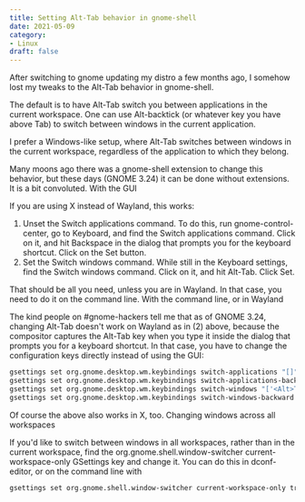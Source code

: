 ```yaml
---
title: Setting Alt-Tab behavior in gnome-shell
date: 2021-05-09
category:
- Linux
draft: false
---
```


After switching to gnome updating my distro a few months ago, I somehow lost my tweaks to the Alt-Tab behavior in gnome-shell.

The default is to have Alt-Tab switch you between applications in the current workspace. One can use Alt-backtick (or whatever key you have above Tab) to switch between windows in the current application.

I prefer a Windows-like setup, where Alt-Tab switches between windows in the current workspace, regardless of the application to which they belong.

Many moons ago there was a gnome-shell extension to change this behavior, but these days (GNOME 3.24) it can be done without extensions. It is a bit convoluted.
With the GUI

If you are using X instead of Wayland, this works:

1. Unset the Switch applications command. To do this, run gnome-control-center, go to Keyboard, and find the Switch applications command. Click on it, and hit Backspace in the dialog that prompts you for the keyboard shortcut. Click on the Set button.
2. Set the Switch windows command. While still in the Keyboard settings, find the Switch windows command. Click on it, and hit Alt-Tab. Click Set.

That should be all you need, unless you are in Wayland. In that case, you need to do it on the command line.
With the command line, or in Wayland

The kind people on #gnome-hackers tell me that as of GNOME 3.24, changing Alt-Tab doesn't work on Wayland as in (2) above, because the compositor captures the Alt-Tab key when you type it inside the dialog that prompts you for a keyboard shortcut. In that case, you have to change the configuration keys directly instead of using the GUI:

```bash
gsettings set org.gnome.desktop.wm.keybindings switch-applications "[]"
gsettings set org.gnome.desktop.wm.keybindings switch-applications-backward "[]"
gsettings set org.gnome.desktop.wm.keybindings switch-windows "['<Alt>Tab', '<Super>Tab']"
gsettings set org.gnome.desktop.wm.keybindings switch-windows-backward  "['<Alt><Shift>Tab', '<Super><Shift>Tab']"
```

Of course the above also works in X, too.
Changing windows across all workspaces

If you'd like to switch between windows in all workspaces, rather than in the current workspace, find the org.gnome.shell.window-switcher current-workspace-only GSettings key and change it. You can do this in dconf-editor, or on the command line with

```bash
gsettings set org.gnome.shell.window-switcher current-workspace-only true
```
